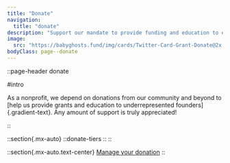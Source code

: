 ```yaml
---
title: "Donate"
navigation:
  title: "donate"
description: "Support our mandate to provide funding and education to emerging studios."
image:
  src: "https://babyghosts.fund/img/cards/Twitter-Card-Grant-Donate@2x.png"
bodyClass: page--donate
---
```


::page-header
donate

#intro

As a nonprofit, we depend on donations from our community and beyond to [help us provide grants and education to underrepresented founders]{.gradient-text}. Any amount of support is truly appreciated!

::


::section{.mx-auto}
  ::donate-tiers
  ::
::

::section{.mx-auto.text-center}
  [Manage your donation](https://billing.stripe.com/p/login/6oEbKseAd5Jo7oA144)
::
